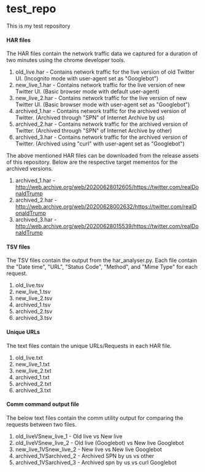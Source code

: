 # test_repo
This is my test repository

#### HAR files

The HAR files contain the network traffic data we captured for a duration of two minutes using the chrome developer tools. 

1. old_live.har - Contains network traffic for the live version of old Twitter UI. (Incognito mode with user-agent set as "Googlebot")
2. new_live_1.har - Contains network traffic for the live version of new Twitter UI. (Basic browser mode with default user-agent)
3. new_live_2.har - Contains network traffic for the live version of new Twitter UI. (Basic browser mode with user-agent set as "Googlebot") 
4. archived_1.har - Contains network traffic for the archived version of Twitter. (Archived through "SPN" of Internet Archive by us)
5. archived_2.har - Contains network traffic for the archived version of Twitter. (Archived through "SPN" of Internet Archive by other)
6. archived_3.har - Contains network traffic for the archived version of Twitter. (Archived using "curl" with user-agent set as "Googlebot")

The above mentioned HAR files can be downloaded from the release assets of this repository. Below are the respective target mementos for the archived versions.

1. archived_1.har - http://web.archive.org/web/20200628012605/https://twitter.com/realDonaldTrump
2. archived_2.har - http://web.archive.org/web/20200628002632/https://twitter.com/realDonaldTrump
3. archived_3.har - http://web.archive.org/web/20200628015539/https://twitter.com/realDonaldTrump


#### TSV files

The TSV files contain the output from the har_analyser.py. Each file contain the "Date time", "URL", "Status Code", "Method", and "Mime Type" for each request.

1. old_live.tsv
2. new_live_1.tsv
3. new_live_2.tsv
4. archived_1.tsv
5. archived_2.tsv
6. archived_3.tsv

#### Unique URLs

The text files contain the unique URLs/Requests in each HAR file.

1. old_live.txt
2. new_live_1.txt
3. new_live_2.txt
4. archived_1.txt
5. archived_2.txt
6. archived_3.txt

#### Comm command output file

The below text files contain the comm utility output for comparing the requests between two files.

1. old_liveVSnew_live_1 - Old live vs New live
2. old_liveVSnew_live_2 - Old live (Googlebot) vs New live Googlebot
2. new_live_1VSnew_live_2 - New live vs New live Googlebot
3. archived_1VSarchived_2 - Archived SPN by us vs other
4. archived_1VSarchived_3 - Archived spn by us vs curl Googlebot

